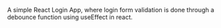 A simple React Login App, where login form validation is done through a debounce function using useEffect in react.
